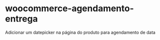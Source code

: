# woocommerce-agendamento-entrega
 Adicionar um datepicker na página do produto para agendamento de data
